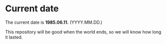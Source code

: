 # Current date

The current date is **1985.06.11.** (YYYY.MM.DD.)

This repository will be good when the world ends, so we will know how long it lasted.